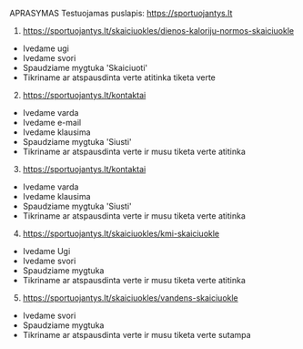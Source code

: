 APRASYMAS
Testuojamas puslapis:
https://sportuojantys.lt


1. https://sportuojantys.lt/skaiciuokles/dienos-kaloriju-normos-skaiciuokle
 - Ivedame ugi
 - Ivedame svori
 - Spaudziame mygtuka 'Skaiciuoti'
 - Tikriname ar atspausdinta verte atitinka tiketa verte
2. https://sportuojantys.lt/kontaktai
 - Ivedame varda
 - Ivedame e-mail
 - Ivedame klausima
 - Spaudziame mygtuka 'Siusti'
 - Tikriname ar atspausdinta verte ir musu tiketa verte atitinka
3. https://sportuojantys.lt/kontaktai
 - Ivedame varda
 - Ivedame klausima
 - Spaudziame mygtuka 'Siusti'
 - Tikriname ar atspausdinta verte ir musu tiketa verte atitinka
4. https://sportuojantys.lt/skaiciuokles/kmi-skaiciuokle
 - Ivedame Ugi
 - Ivedame svori
 - Spaudziame mygtuka
 - Tikriname ar atspausdinta verte ir musu tiketa verte atitinka
5. https://sportuojantys.lt/skaiciuokles/vandens-skaiciuokle
 - Ivedame svori
 - Spaudziame mygtuka
 - Tikriname ar atspausdinta verte ir musu tiketa verte sutampa
 




